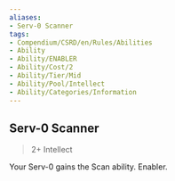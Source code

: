 ```yaml
---
aliases:
- Serv-0 Scanner
tags:
- Compendium/CSRD/en/Rules/Abilities
- Ability
- Ability/ENABLER
- Ability/Cost/2
- Ability/Tier/Mid
- Ability/Pool/Intellect
- Ability/Categories/Information
---
```


  
## Serv-0 Scanner  
>2+  Intellect  
  
Your Serv-0 gains the Scan ability. Enabler.